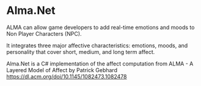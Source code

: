 # Alma.Net
ALMA can allow game developers to add real-time emotions and moods to Non Player Characters (NPC).

It integrates three major affective characteristics: emotions, moods, and personality that cover short, medium, and long term affect.

Alma.Net is a C# implementation of the affect computation from ALMA - A Layered Model of Affect by Patrick Gebhard https://dl.acm.org/doi/10.1145/1082473.1082478
